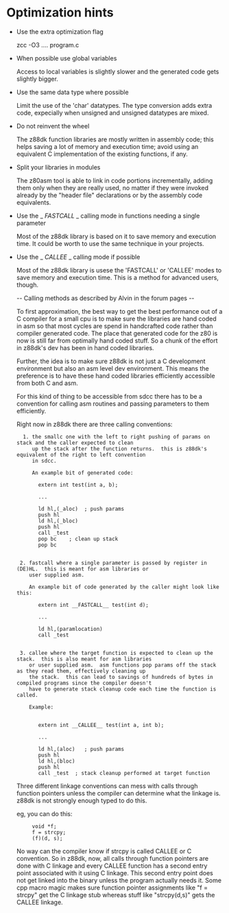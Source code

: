 # Optimization hints


*  Use the extra optimization flag

    zcc -O3 ....  program.c


*  When possible use global variables

    Access to local variables is slightly slower and the generated code
    gets slightly bigger.


*  Use the same data type where possible

    Limit the use of the 'char' datatypes.
    The type conversion adds extra code, expecially when unsigned and 
    unsigned datatypes are mixed.


*  Do not reinvent the wheel

    The z88dk function libraries are mostly written in assembly code; this
    helps saving a lot of memory and execution time; avoid using an equivalent
    C implementation of the existing functions, if any.


*  Split your libraries in modules

    The z80asm tool is able to link in code portions incrementally, 
    adding them only when they are really used, no matter if they were
    invoked already by the "header file" declarations or by the assembly
    code equivalents.


*  Use the _ _FASTCALL_ _ calling mode in functions needing a single parameter

    Most of the z88dk library is based on it to save memory and execution time.
    It could be worth to use the same technique in your projects.


*  Use the _ _CALLEE_ _ calling mode if possible

    Most of the z88dk library is usese the 'FASTCALL' or 'CALLEE' modes to save memory and execution time.
    This is a method for advanced users, though.  
      
      -- Calling methods as described by Alvin in the forum pages --
      
      To first approximation, the best way to get the best performance out of a C compiler for a small cpu
      is to make sure the libraries are hand coded in asm so that most cycles are spend in handcrafted code
      rather than compiler generated code.  The place that generated code for the z80 is now is still far
      from optimally hand coded stuff.   So a chunk of the effort in z88dk's dev has been in hand coded libraries.
      
      Further, the idea is to make sure z88dk is not just a C development environment but also an asm level dev
      environment.   This means the preference is to have these hand coded libraries efficiently accessible from
      both C and asm.
      
      For this kind of thing to be accessible from sdcc there has to be a convention for calling asm routines and
      passing parameters to them efficiently.
      
      Right now in z88dk there are three calling conventions:
      
         1. the smallc one with the left to right pushing of params on stack and the caller expected to clean
            up the stack after the function returns.  this is z88dk's equivalent of the right to left convention
            in sdcc.
            
            An example bit of generated code:
            
              extern int test(int a, b);
            
              ...
            
              ld hl,(_aloc)  ; push params
              push hl
              ld hl,(_bloc)
              push hl
              call _test
              pop bc    ; clean up stack
              pop bc
            
            
        2. fastcall where a single parameter is passed by register in (DE)HL.  this is meant for asm libraries or
           user supplied asm.
            
           An example bit of code generated by the caller might look like this:
            
              extern int __FASTCALL__ test(int d);
            
              ...
            
              ld hl,(paramlocation)
              call _test
            
            
        3. callee where the target function is expected to clean up the stack.  this is also meant for asm libraries
           or user supplied asm.  asm functions pop params off the stack as they read them, effectively cleaning up
           the stack.  this can lead to savings of hundreds of bytes in compiled programs since the compiler doesn't
           have to generate stack cleanup code each time the function is called.
            
           Example:
            
            
              extern int __CALLEE__ test(int a, int b);
            
              ...
            
              ld hl,(aloc)   ; push params
              push hl
              ld hl,(bloc)
              push hl
              call _test  ; stack cleanup performed at target function
            
            
      Three different linkage conventions can mess with calls through function pointers unless the compiler can
      determine what the linkage is.  z88dk is not strongly enough typed to do this.
            
      eg, you can do this:
            
            void *f;
            f = strcpy;
            (f)(d, s);
            
      No way can the compiler know if strcpy is called CALLEE or C convention.
      So in z88dk, now, all calls through function pointers are done with C linkage and every CALLEE function 
      has a second entry point associated with it using C linkage.  This second entry point does not get linked
      into the binary unless the program actually needs it.  Some cpp macro magic makes sure function pointer
      assignments like "f = strcpy" get the C linkage stub whereas stuff like "strcpy(d,s)" gets the CALLEE linkage.


